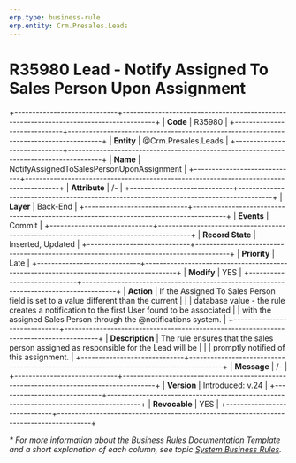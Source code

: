 ```yaml
---
erp.type: business-rule
erp.entity: Crm.Presales.Leads
---
```


# R35980 Lead - Notify Assigned To Sales Person Upon Assignment
+-----------------------------+---------------------------------------------------------------------------------------+
| **Code**                    | R35980                                                                                |
+-----------------------------+---------------------------------------------------------------------------------------+
| **Entity**                  | @Crm.Presales.Leads                                                                   |
+-----------------------------+---------------------------------------------------------------------------------------+
| **Name**                    | NotifyAssignedToSalesPersonUponAssignment                                             |
+-----------------------------+---------------------------------------------------------------------------------------+
| **Attribute**               | /-                                                                                    |
+-----------------------------+---------------------------------------------------------------------------------------+
| **Layer**                   | Back-End                                                                              |
+-----------------------------+---------------------------------------------------------------------------------------+
| **Events**                  | Commit                                                                                |
+-----------------------------+---------------------------------------------------------------------------------------+
| **Record State**            | Inserted, Updated                                                                     |
+-----------------------------+---------------------------------------------------------------------------------------+
| **Priority**                | Late                                                                                  |
+-----------------------------+---------------------------------------------------------------------------------------+
| **Modify**                  | YES                                                                                   |
+-----------------------------+---------------------------------------------------------------------------------------+
| **Action**                  | If the Assigned To Sales Person field is set to a value different than the current    |
|                             | database value - the rule creates a notification to the first User found to be associated
|                             | with the assigned Sales Person through the @notifications system.                     |
+-----------------------------+---------------------------------------------------------------------------------------+
| **Description**             | The rule ensures that the sales person assigned as responsible for the Lead will be   |
|                             | promptly notified of this assignment.                                                 |
+-----------------------------+---------------------------------------------------------------------------------------+
| **Message**                 | /-                                                                                    |
+-----------------------------+---------------------------------------------------------------------------------------+
| **Version**                 | Introduced: v.24                                                                      |
+-----------------------------+---------------------------------------------------------------------------------------+
| **Revocable**               | YES                                                                                   |
+-----------------------------+---------------------------------------------------------------------------------------+

*\* For more information about the Business Rules Documentation Template and a short explanation of each column, see
topic [System Business Rules](../templates/template-description-system-business-rules.md).*
